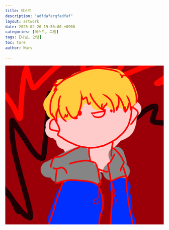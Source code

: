 ```yaml
---
title: 테스트
description: "adfdafarqfadfaf"
layout: artwork
date: 2025-02-26 19:50:00 +0900
categories: [테스트, 그림]
tags: [나님, 안녕]
toc: ture
author: Wars

---
```


![testimage](/assets/img/favicons/avatar_image.png)
